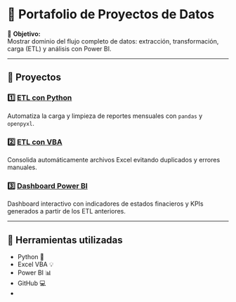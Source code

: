 # 🧠 Portafolio de Proyectos de Datos

🎯 **Objetivo:**  
Mostrar dominio del flujo completo de datos: extracción, transformación, carga (ETL) y análisis con Power BI.

---

## 🚀 Proyectos

### 1️⃣ [ETL con Python](./Proyecto1_ETL_Python)
Automatiza la carga y limpieza de reportes mensuales con `pandas` y `openpyxl`.

### 2️⃣ [ETL con VBA](./Proyecto2_ETL_VBA)
Consolida automáticamente archivos Excel evitando duplicados y errores manuales.

### 3️⃣ [Dashboard Power BI](./Proyecto3_PowerBI)
Dashboard interactivo con indicadores de estados finacieros y KPIs generados a partir de los ETL anteriores.

---

## 🧰 Herramientas utilizadas
- Python 🐍  
- Excel VBA 💡  
- Power BI 📊  
- GitHub 💻
- 
